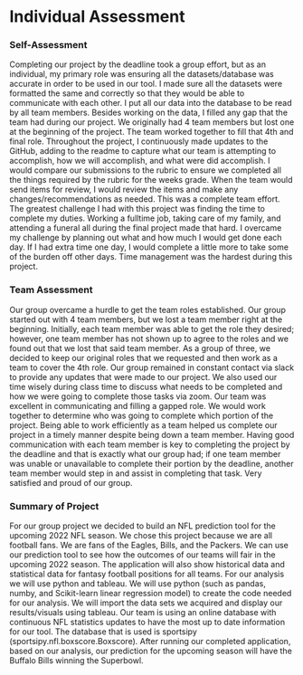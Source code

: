 # Individual Assessment

### Self-Assessment
Completing our project by the deadline took a group effort, but as an individual, my primary role was ensuring all the datasets/database was accurate in order to be used in our tool. I made sure all the datasets were formatted the same and correctly so that they would be able to communicate with each other. I put all our data into the database to be read by all team members. Besides working on the data, I filled any gap that the team had during our project. We originally had 4 team members but lost one at the beginning of the project. The team worked together to fill that 4th and final role. Throughout the project, I continuously made updates to the GitHub, adding to the readme to capture what our team is attempting to accomplish, how we will accomplish, and what were did accomplish. I would compare our submissions to the rubric to ensure we completed all the things required by the rubric for the weeks grade. When the team would send items for review, I would review the items and make any changes/recommendations as needed. This was a complete team effort. The greatest challenge I had with this project was finding the time to complete my duties. Working a fulltime job, taking care of my family, and attending a funeral all during the final project made that hard. I overcame my challenge by planning out what and how much I would get done each day. If I had extra time one day, I would complete a little more to take some of the burden off other days. Time management was the hardest during this project. 

### Team Assessment
Our group overcame a hurdle to get the team roles established. Our group started out with 4 team members, but we lost a team member right at the beginning. Initially, each team member was able to get the role they desired; however, one team member has not shown up to agree to the roles and we found out that we lost that said team member. As a group of three, we decided to keep our original roles that we requested and then work as a team to cover the 4th role. Our group remained in constant contact via slack to provide any updates that were made to our project. We also used our time wisely during class time to discuss what needs to be completed and how we were going to complete those tasks via zoom. Our team was excellent in communicating and filling a gapped role. We would work together to determine who was going to complete which portion of the project. Being able to work efficiently as a team helped us complete our project in a timely manner despite being down a team member. Having good communication with each team member is key to completing the project by the deadline and that is exactly what our group had; if one team member was unable or unavailable to complete their portion by the deadline, another team member would step in and assist in completing that task. Very satisfied and proud of our group.

### Summary of Project
For our group project we decided to build an NFL prediction tool for the upcoming 2022 NFL season. We chose this project because we are all football fans. We are fans of the Eagles, Bills, and the Packers. We can use our prediction tool to see how the outcomes of our teams will fair in the upcoming 2022 season. The application will also show historical data and statistical data for fantasy football positions for all teams.  For our analysis we will use python and tableau. We will use python (such as pandas, numby, and Scikit-learn linear regression model) to create the code needed for our analysis. We will import the data sets we acquired and display our results/visuals using tableau.  Our team is using an online database with continuous NFL statistics updates to have the most up to date information for our tool. The database that is used is sportsipy (sportsipy.nfl.boxscore.Boxscore).  After running our completed application, based on our analysis, our prediction for the upcoming season will have the Buffalo Bills winning the Superbowl. 
